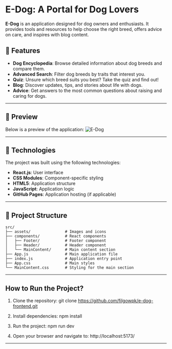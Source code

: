 # E-Dog: A Portal for Dog Lovers

**E-Dog** is an application designed for dog owners and enthusiasts. It provides tools and resources to help choose the right breed, offers advice on care, and inspires with blog content.

## 🐾 Features

- **Dog Encyclopedia**: Browse detailed information about dog breeds and compare them.
- **Advanced Search**: Filter dog breeds by traits that interest you.
- **Quiz**: Unsure which breed suits you best? Take the quiz and find out!
- **Blog**: Discover updates, tips, and stories about life with dogs.
- **Advice**: Get answers to the most common questions about raising and caring for dogs.

---

## 📸 Preview

Below is a preview of the application:
![E-Dog](https://github.com/user-attachments/assets/aeafc6df-c5b7-45a5-ba90-0be3b9a7009a)


---

## 🔧 Technologies

The project was built using the following technologies:

- **React.js**: User interface
- **CSS Modules**: Component-specific styling
- **HTML5**: Application structure
- **JavaScript**: Application logic
- **GitHub Pages**: Application hosting (if applicable)

---

## 📂 Project Structure

```plaintext
src/
├── assets/               # Images and icons
├── components/           # React components
│   ├── Footer/           # Footer component
│   ├── Header/           # Header component
│   └── MainContent/      # Main content section
├── App.js                # Main application file
├── index.js              # Application entry point
├── App.css               # Main styles
└── MainContent.css       # Styling for the main section
```

---

## How to Run the Project?

1. Clone the repository:
    git clone https://github.com/filgowpk/e-dog-frontend.git

2. Install dependencies:
    npm install

3. Run the project:
    npm run dev

4. Open your browser and navigate to:
    http://localhost:5173/

---

